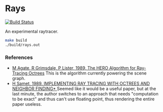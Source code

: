 # Rays
[![Build
Status](https://travis-ci.org/peterbraden/rays.svg?branch=master)](https://travis-ci.org/peterbraden/rays)

An experimental raytracer. 

```sh
make build
./build/rays.out
```





### References
- [M Agate, R Grimsdale, P Lister, 1989, The HERO Algorithm for Ray-Tracing
    Octrees](http://dl.acm.org/citation.cfm?id=2421200)
  This is the algorithm currently powering the scene graph.
- [H Samet, 1989. IMPLEMENTING RAY TRACING WITH OCTREES AND NEIGHBOR FINDING* ](http://www.cs.umd.edu/~hjs/pubs/SameCG89.pdf)
  Seemed like it would be a useful paper, but at the last minute, the author
  switches to an approach that needs "computation to be exact" and thus can't
  use floating point, thus rendering the entire paper useless.
